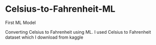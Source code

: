 # Celsius-to-Fahrenheit-ML

First ML Model
 
Converting Celsius to Fahrenheit using ML. I used Celsius to Fahrenheit dataset which I download from kaggle
